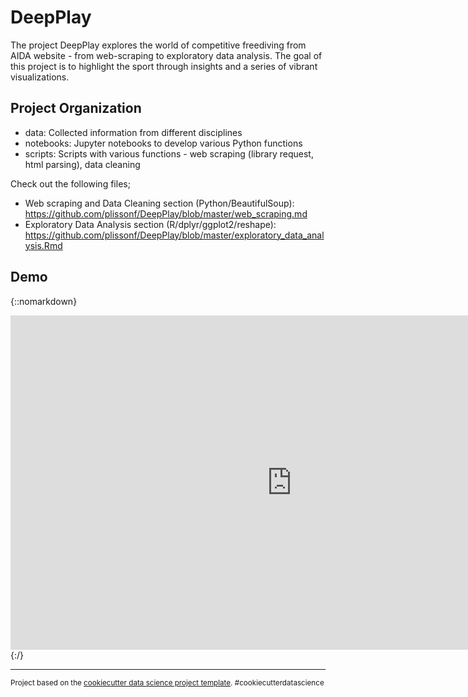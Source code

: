 
DeepPlay
==============================

The project DeepPlay explores the world of competitive freediving from AIDA website - from web-scraping to exploratory data analysis. The goal of this project is to highlight the sport through insights and a series of vibrant visualizations.

Project Organization
------------

- data: Collected information from different disciplines
- notebooks: Jupyter notebooks to develop various Python functions
- scripts: Scripts with various functions - web scraping (library request, html parsing), data cleaning

Check out the following files;
- Web scraping and Data Cleaning section (Python/BeautifulSoup): 
https://github.com/plissonf/DeepPlay/blob/master/web_scraping.md 
- Exploratory Data Analysis section (R/dplyr/ggplot2/reshape): 
https://github.com/plissonf/DeepPlay/blob/master/exploratory_data_analysis.Rmd


Demo
------------
{::nomarkdown}
<iframe src="https://docs.google.com/presentation/d/1SJ3R24h7R1VMaZalEh6FTuXgaVBUgEscvlf6jcVdli8/embed?start=false&loop=false&delayms=60000" frameborder="0" width="900" height="535" allowfullscreen="true" mozallowfullscreen="true" webkitallowfullscreen="true"></iframe>
{:/}

            
--------

<p><small>Project based on the <a target="_blank" href="https://drivendata.github.io/cookiecutter-data-science/">cookiecutter data science project template</a>. #cookiecutterdatascience</small></p>
